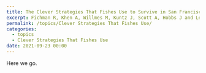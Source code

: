 ```yaml
---
title: The Clever Strategies That Fishes Use to Survive in San Francisco’s Dynamic Estuary
excerpt: Fichman R, Khen A, Willmes M, Kuntz J, Scott A, Hobbs J and Lewis L
permalink: /topics/Clever Strategies That Fishes Use/
categories:
  - topics
  - Clever Strategies That Fishes Use
date: 2021-09-23 00:00
---
```


Here we go.
